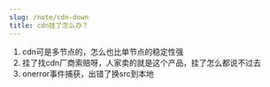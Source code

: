 ```yaml
---
slug: /note/cdn-down
title: cdn挂了怎么办？
---
```

1. cdn可是多节点的，怎么也比单节点的稳定性强
2. 挂了找cdn厂商索赔呀，人家卖的就是这个产品，挂了怎么都说不过去
3. onerror事件捕获，出错了换src到本地
